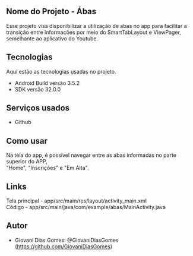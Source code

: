 ## Nome do Projeto - Ábas

Esse projeto visa disponibilizar a utilização de abas no app para facilitar
a transição entre informações por meio do SmartTabLayout e ViewPager, 
semelhante ao aplicativo do Youtube.
 
## Tecnologias 
 
Aqui estão as tecnologias usadas no projeto.
 
* Android Build versão  3.5.2
* SDK versão  32.0.0
 
## Serviços usados
 
* Github
 
## Como usar
 
Na tela do app, é possível navegar entre as abas informadas no parte superior do APP,  
"Home", "Inscrições" e "Em Alta".

## Links

Tela principal - app/src/main/res/layout/activity_main.xml  
Código - app/src/main/java/com/example/abas/MainActivity.java  

## Autor
 
* Giovani Dias Gomes: @GiovaniDiasGomes (https://github.com/GiovaniDiasGomes)
